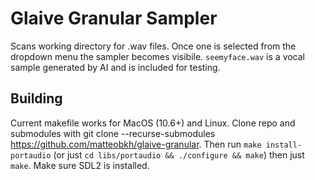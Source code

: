 # Glaive Granular Sampler
Scans working directory for .wav files. Once one is selected from the dropdown menu the sampler becomes visibile. `seemyface.wav` is a vocal sample generated by AI and is included for testing.
## Building
Current makefile works for MacOS (10.6+) and Linux. Clone repo and submodules with git clone --recurse-submodules https://github.com/matteobkh/glaive-granular. Then run `make install-portaudio` (or just `cd libs/portaudio && ./configure && make`) then just `make`. Make sure SDL2 is installed.